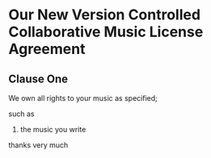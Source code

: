 Our New Version Controlled Collaborative Music License Agreement
=================================================================

Clause One
----------

We own all rights to your music as specified;

such as
1. the music you write

thanks very much




